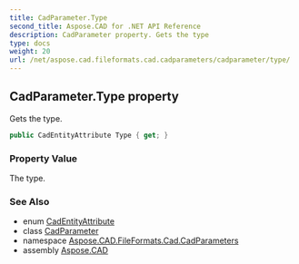 ```yaml
---
title: CadParameter.Type
second_title: Aspose.CAD for .NET API Reference
description: CadParameter property. Gets the type
type: docs
weight: 20
url: /net/aspose.cad.fileformats.cad.cadparameters/cadparameter/type/
---
```

## CadParameter.Type property

Gets the type.

```csharp
public CadEntityAttribute Type { get; }
```

### Property Value

The type.

### See Also

* enum [CadEntityAttribute](../../../aspose.cad.fileformats.cad/cadentityattribute/)
* class [CadParameter](../)
* namespace [Aspose.CAD.FileFormats.Cad.CadParameters](../../cadparameter/)
* assembly [Aspose.CAD](../../../)


